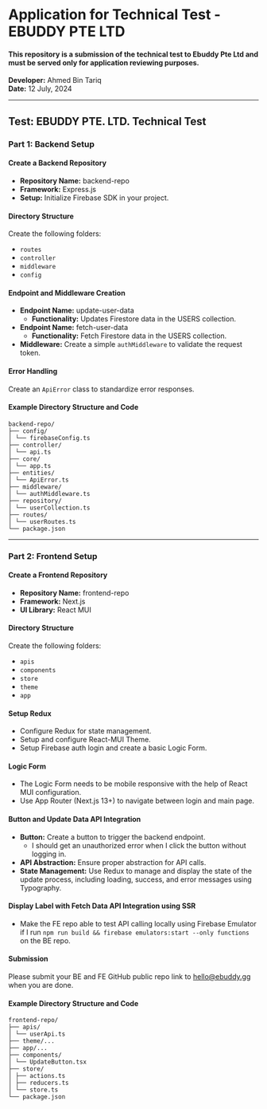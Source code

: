 # Application for Technical Test - EBUDDY PTE LTD

#### This repository is a submission of the technical test to Ebuddy Pte Ltd and must be served only for application reviewing purposes.

**Developer:** Ahmed Bin Tariq  
**Date:** 12 July, 2024

---

## Test: EBUDDY PTE. LTD. Technical Test

### Part 1: Backend Setup

#### Create a Backend Repository
- **Repository Name:** backend-repo
- **Framework:** Express.js
- **Setup:** Initialize Firebase SDK in your project.

#### Directory Structure
Create the following folders:
- `routes`
- `controller`
- `middleware`
- `config`

#### Endpoint and Middleware Creation
- **Endpoint Name:** update-user-data
  - **Functionality:** Updates Firestore data in the USERS collection.
- **Endpoint Name:** fetch-user-data
  - **Functionality:** Fetch Firestore data in the USERS collection.
- **Middleware:** Create a simple `authMiddleware` to validate the request token.

#### Error Handling
Create an `ApiError` class to standardize error responses.

#### Example Directory Structure and Code
```
backend-repo/
├── config/
│ └── firebaseConfig.ts
├── controller/
│ └── api.ts
├── core/
│ └── app.ts
├── entities/
│ └── ApiError.ts
├── middleware/
│ └── authMiddleware.ts
├── repository/
│ └── userCollection.ts
├── routes/
│ └── userRoutes.ts
└── package.json
```


---

### Part 2: Frontend Setup

#### Create a Frontend Repository
- **Repository Name:** frontend-repo
- **Framework:** Next.js
- **UI Library:** React MUI

#### Directory Structure
Create the following folders:
- `apis`
- `components`
- `store`
- `theme`
- `app`

#### Setup Redux
- Configure Redux for state management.
- Setup and configure React-MUI Theme.
- Setup Firebase auth login and create a basic Logic Form.

#### Logic Form
- The Logic Form needs to be mobile responsive with the help of React MUI configuration.
- Use App Router (Next.js 13+) to navigate between login and main page.

#### Button and Update Data API Integration
- **Button:** Create a button to trigger the backend endpoint.
  - I should get an unauthorized error when I click the button without logging in.
- **API Abstraction:** Ensure proper abstraction for API calls.
- **State Management:** Use Redux to manage and display the state of the update process, including loading, success, and error messages using Typography.

#### Display Label with Fetch Data API Integration using SSR
- Make the FE repo able to test API calling locally using Firebase Emulator if I run `npm run build && firebase emulators:start --only functions` on the BE repo.

#### Submission
Please submit your BE and FE GitHub public repo link to hello@ebuddy.gg when you are done.

#### Example Directory Structure and Code
```
frontend-repo/
├── apis/
│ └── userApi.ts
├── theme/...
├── app/...
├── components/
│ └── UpdateButton.tsx
├── store/
│ ├── actions.ts
│ ├── reducers.ts
│ └── store.ts
└── package.json
```
